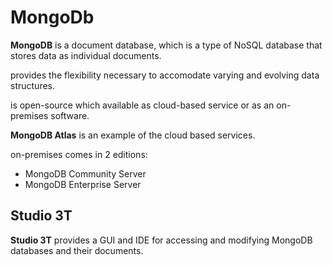 # MongoDb

**MongoDB** is a document database, which is a type of NoSQL database that stores data as individual documents.

provides the flexibility necessary to accomodate varying and evolving data structures.

is open-source which available as cloud-based service or as an on-premises software.

**MongoDB Atlas** is an example of the cloud based services.

on-premises comes in 2 editions:

- MongoDB Community Server
- MongoDB Enterprise Server

## Studio 3T

**Studio 3T** provides a GUI and IDE for accessing and modifying MongoDB databases and their documents.
